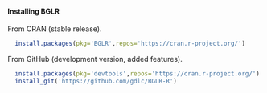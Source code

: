 
#### Installing BGLR

From CRAN (stable release).

```R
  install.packages(pkg='BGLR',repos='https://cran.r-project.org/')
```

From GitHub (development version, added features).

```R
  install.packages(pkg='devtools',repos='https://cran.r-project.org/')
  install_git('https://github.com/gdlc/BGLR-R')
```
